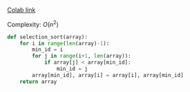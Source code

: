 [Colab link](https://colab.research.google.com/drive/1uZCKEuAVNR-GpOteD4cJU3EWWFBlAQaz?usp=drive_link)

Complexity: $O(n^2)$

```python
def selection_sort(array):
	for i in range(len(array)-1):
		min_id = i
		for j in range(i+1, len(array)):
			if array[j] < array[min_id]:
				min_id = j
		array[min_id], array[i] = array[i], array[min_id]
	return array
```